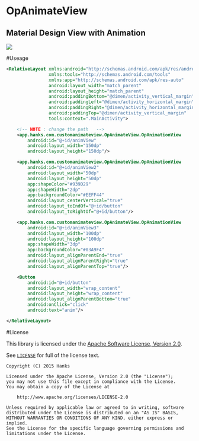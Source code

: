 # OpAnimateView
Material Design View with Animation
----
![](https://github.com/hanks-zyh/OpAnimateView/blob/master/1.gif)

#Useage
```xml
<RelativeLayout xmlns:android="http://schemas.android.com/apk/res/android"
                xmlns:tools="http://schemas.android.com/tools"
                xmlns:app="http://schemas.android.com/apk/res-auto"
                android:layout_width="match_parent"
                android:layout_height="match_parent"
                android:paddingBottom="@dimen/activity_vertical_margin"
                android:paddingLeft="@dimen/activity_horizontal_margin"
                android:paddingRight="@dimen/activity_horizontal_margin"
                android:paddingTop="@dimen/activity_vertical_margin"
                tools:context=".MainActivity">

    <!-- NOTE : change the path   -->
    <app.hanks.com.customanimateview.OpAnimateView.OpAnimationView
        android:id="@+id/animView"
        android:layout_width="150dp"
        android:layout_height="150dp"/>

    <app.hanks.com.customanimateview.OpAnimateView.OpAnimationView
        android:id="@+id/animView2"
        android:layout_width="50dp"
        android:layout_height="50dp"
        app:shapeColor="#939D29"
        app:shapeWidth="2dp"
        app:backgroundColor="#EEFF44"
        android:layout_centerVertical="true"
        android:layout_toEndOf="@+id/button"
        android:layout_toRightOf="@+id/button"/>

    <app.hanks.com.customanimateview.OpAnimateView.OpAnimationView
        android:id="@+id/animView3"
        android:layout_width="100dp"
        android:layout_height="100dp"
        app:shapeWidth="3dp"
        app:backgroundColor="#03A9F4"
        android:layout_alignParentEnd="true"
        android:layout_alignParentRight="true"
        android:layout_alignParentTop="true"/>

    <Button
        android:id="@+id/button"
        android:layout_width="wrap_content"
        android:layout_height="wrap_content"
        android:layout_alignParentBottom="true"
        android:onClick="click"
        android:text="anim"/>

</RelativeLayout>

```

#License

This library is licensed under the [Apache Software License, Version 2.0](http://www.apache.org/licenses/LICENSE-2.0).

See [`LICENSE`](LICENSE) for full of the license text.

    Copyright (C) 2015 Hanks

    Licensed under the Apache License, Version 2.0 (the "License");
    you may not use this file except in compliance with the License.
    You may obtain a copy of the License at

        http://www.apache.org/licenses/LICENSE-2.0

    Unless required by applicable law or agreed to in writing, software
    distributed under the License is distributed on an "AS IS" BASIS,
    WITHOUT WARRANTIES OR CONDITIONS OF ANY KIND, either express or implied.
    See the License for the specific language governing permissions and
    limitations under the License.

